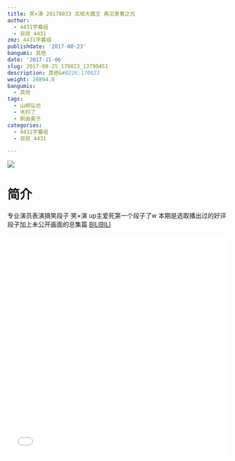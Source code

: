 ```yaml
---
title: 笑×演 20170823 古坂大魔王 再见青春之光
author:
  - 4431字幕组
  - 叔叔_4431
zmz: 4431字幕组
publishdate: '2017-08-23'
bangumi: 其他
date: '2017-11-06'
slug: 2017-08-25_170823_13790451
description: 其他&#8226;170823
weight: 28894.0
bangumis:
  - 其他
tags:
  - 山崎弘也
  - 木村了
  - 釈由美子
categories:
  - 4431字幕组
  - 叔叔_4431

---
```

![](https://i.imgur.com/YSygHuy.png)
# 简介  
专业演员表演搞笑段子 笑×演
up主爱死第一个段子了w
本期是选取播出过的好评段子加上未公开画面的总集篇
  [BILIBILI](https://www.bilibili.com/video/av13790451/)

  <iframe src="//www.bilibili.com/html/html5player.html?cid=22545129&aid=13790451" width="100%" height="500" frameborder="0" allowfullscreen="allowfullscreen"></iframe>
